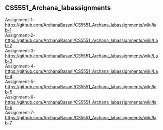 ## CS5551_Archana_labassignments

Assignment-1-https://github.com/ArchanaBasani/CS5551_Archana_labassignments/wiki/lab-1 <br>
Assignment-2-https://github.com/ArchanaBasani/CS5551_Archana_labassignments/wiki/Lab-2 <br>
Assignment-3-https://github.com/ArchanaBasani/CS5551_Archana_labassignments/wiki/Lab-3 <br>
Assignment-4-https://github.com/ArchanaBasani/CS5551_Archana_labassignments/wiki/Lab-4 <br>
Assignment-5-https://github.com/ArchanaBasani/CS5551_Archana_labassignments/wiki/lab-5 <br>
Assignment-6-https://github.com/ArchanaBasani/CS5551_Archana_labassignments/wiki/lab-6 <br>
Assignment-7-https://github.com/ArchanaBasani/CS5551_Archana_labassignments/wiki/lab-7 <br>

